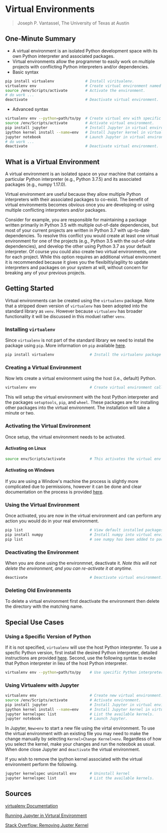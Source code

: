 # Virtual Environments

>Joseph P. Vantassel, The University of Texas at Austin

## One-Minute Summary

- A virtual environment is an isolated Python development space with its own
Python interpreter and associated packages.
- Virtual environments allow the programmer to easily work on
multiple projects with conflicting Python interpreters and/or dependencies.
- Basic syntax

```bash
pip install virtualenv              # Install viritualenv.
virtualenv env                      # Create virtual environment named env.
source /env/Scripts/activate        # Activate the environment.
# do work ...
deactivate                          # Deactivate virtual environment.
```

- Advanced syntax

```bash
virtualenv env --python=path/to/py  # Create virtual env with specific python.
source /env/Scripts/activate        # Activate virtual environment.
pip install jupyter                 # Install Jupyter in virtual environment.
ipython kernel install --name=env   # Install Jupyter kernel in virtual environment.
jupyter notebook                    # Launch Jupyter in virtual environment.
# do work ...
deactivate                          # Deactivate virtual environment.
```

## What is a Virtual Environment

A virtual environment is an isolated space on your machine that contains a
particular Python interpreter (e.g., Python 3.7.5) and its associated packages
(e.g., numpy 1.17.0).

Virtual environment are useful because they allow multiple Python interpreters
with their associated packages to co-exist. The benefit of virtual environments
becomes obvious once you are developing or using
multiple conflicting interpreters and/or packages.

Consider for example, you are responsible for maintaining a package written
primarily in Python 3.5 with multiple out-of-date dependencies, but most of your
current projects are written in Python 3.7 with up-to-date dependencies. To
resolve this conflict you would create at least one virtual environment for one
of the
projects (e.g., Python 3.5 with the out-of-date dependencies), and develop the
other using Python 3.7 as your default interpreter. Of course you could also
create two virtual environments, one for each project. While this option
requires an additional virtual environment it is recommended because it
gives you the flexibiltiy/agility to update interpreters and packages on
your system at will, without concern for breaking any of your previous projects.

## Getting Started

Virtual environments can be created using the `virtualenv` package. Note that a
stripped down version of `virtualenv` has been adopted into the standard
library as `venv`. However because `virtualenv` has broader functionality it
will be discussed in this moduel rather `venv`.

### Installing `virtualenv`

Since `virtualenv` is not part of the standard library we need to install the
package using `pip`. More information on `pip` available
[here](../1_Installing_Packages/pip.md).

```bash
pip install virtualenv                # Install the virtualenv package
```

### Creating a Virtual Environment

Now lets create a virtual environment using the host (i.e., default) Python.

```bash
virtualenv env                        # Create virtual environment called env
```

This will setup the virtual environment with the host Python interpreter and the
packages `setuptools`, `pip`, and `wheel`. These packages are for installing
other packages into the virtual environment. The installation will take a minute
or two.

### Activating the Virtual Environment

Once setup, the virtual environment needs to be activated.

#### Activating on Linux

```bash
source env/Scripts/activate           # This activates the virtual env
```

#### Activating on Windows

If you are using a Window's machine the process is slightly more complicated due
to permissions, however it can be done and clear documentation on the process
is provided [here](https://virtualenv.pypa.io/en/latest/userguide/).

### Using the Virtual Environment

Once activated, you are now in the virtual environment and can perform any
action you would do in your real environment.

```bash
pip list                              # View default installed packages.
pip install numpy                     # Install numpy into virtual environment.
pip list                              # see numpy has been added to packages
```

### Deactivating the Environment

When you are done using the environmnet, deactivate it. _Note this will not
delete the environment, and you can re-activate it at anytime._

```bash
deactivate                            # Deactivate virtual environment.
```

### Deleting Old Environments

To delete a virtual environment first deactivate the environment then delete the
directory with the matching name.

## Special Use Cases

### Using a Specific Version of Python

If it is not specified, `virtualenv` will use the host Python interpreter. To
use a specfic Python version, first install the desired Python interpreter,
detailed instructions are provided
[here](../0_Getting_Started/installing_python.md). Second, use the following
syntax to evoke that Python interpreter in lieu of the host Python interpreter.

```bash
virtualenv env --python=path/to/py    # Use specific Python interpreter.
```

### Using Virtualenv with Jupyter

```bash
virtualenv env                        # Create new virtual environment.
source /env/Scripts/activate          # Activate environment.
pip install jupyter                   # Install Jupyter in virtual environment.
ipython kernel install --name=env     # Install Jupyter kernel in virtual env.
jupyter kernelspec list               # List the available kernels.
jupyter notebook                      # Launch Jupyter.
```

In Jupyter, `New>env` to start a new file using the virtal environment. To use
the virtual environment with an existing file you may need to make the change
manually by selecting `Kernel>Change Kernel>env`. Regardless of how you select
the kernel, make your changes and run the noteobok as usual. When done close
Jupyter and `deactivate` the virtual environment.

If you wish to remove the ipython kernel associated with the virtual environment
perform the following.

```bash
jupyter kernelspec uninstall env      # Uninstall kernel
jupyter kernelspec list               # List the available kernels.
```

## Sources

[virtualenv Documentation](https://virtualenv.pypa.io/en/latest/)

[Running Jupyter in Virtural Environment](https://medium.com/@eleroy/jupyter-notebook-in-a-virtual-environment-virtualenv-8f3c3448247)

[Stack Overflow: Removing Jupter Kernel](https://stackoverflow.com/questions/42635310/remove-kernel-on-jupyter-notebook)
